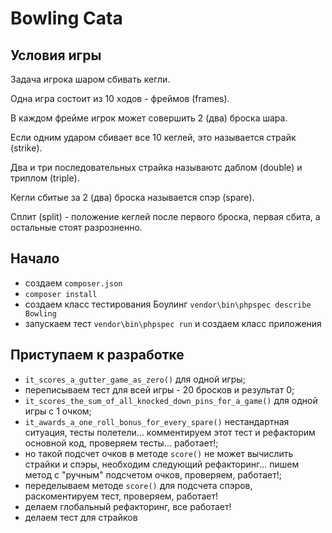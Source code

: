 # Bowling Cata

## Условия игры

Задача игрока шаром сбивать кегли.

Одна игра состоит из 10 ходов - фреймов (frames).

В каждом фрейме игрок может совершить 2 (два) броска шара.

Если одним ударом сбивает все 10 кеглей, это называется страйк (strike).

Два и три последовательных страйка называютс даблом (double) и триплом (triple).

Кегли сбитые за 2 (два) броска называется спэр (spare).

Сплит (split) - положение кеглей после первого броска, первая сбита, а остальные стоят разрозненно.

## Начало

- создаем `composer.json`
- `composer install`
- создаем класс тестирования Боулинг `vendor\bin\phpspec describe Bowling`
- запускаем тест `vendor\bin\phpspec run` и создаем класс приложения

## Приступаем к разработке

- `it_scores_a_gutter_game_as_zero()` для одной игры;
- переписываем тест для всей игры - 20 бросков и результат 0;
- `it_scores_the_sum_of_all_knocked_down_pins_for_a_game()` для одной игры с 1 очком;
- `it_awards_a_one_roll_bonus_for_every_spare()` нестандартная ситуация, тесты полетели... комментируем этот тест и рефакторим основной код, проверяем тесты... работает!;
- но такой подсчет очков в методе `score()` не может вычислить страйки и спэры, необходим следующий рефакторинг... пишем метод с "ручным" подсчетом очков, проверяем, работает!;
- переделываем методе `score()` для подсчета спэров, раскоментируем тест, проверяем, работает!
- делаем глобальный рефакторинг, все работает!
- делаем тест для страйков
